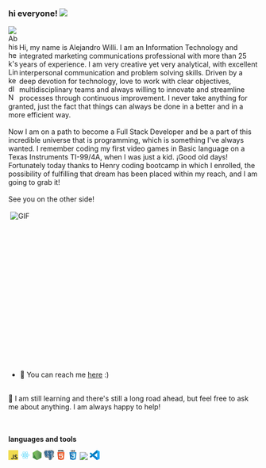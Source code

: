 ### hi everyone! <img src="https://media.giphy.com/media/hvRJCLFzcasrR4ia7z/giphy.gif" width="25px">
<a href="https://www.linkedin.com/in/alejandro-willi/">
  <img align="left" alt="Abhishek's LinkedIN" width="22px" src="https://raw.githubusercontent.com/peterthehan/peterthehan/master/assets/linkedin.svg" />
</a>
<br />
<br />
Hi, my name is Alejandro Willi. I am an Information Technology and integrated marketing communications professional with more than 25 years of experience. I am very creative yet very analytical, with excellent interpersonal communication and problem solving skills. Driven by a deep devotion for technology, love to work with clear objectives, multidisciplinary teams and always willing to innovate and streamline processes through continuous improvement. I never take anything for granted, just the fact that things can always be done in a better and in a more efficient way.<br />
<br />
Now I am on a path to become a Full Stack Developer and be a part of this incredible universe that is programming, which is something I've always wanted. I remember coding my first video games in Basic language on a Texas Instruments TI-99/4A, when I was just a kid. ¡Good old days! Fortunately today thanks to Henry coding bootcamp in which I enrolled, the possibility of fulfilling that dream has been placed within my reach, and I am going to grab it!<br />
<br />
See you on the other side!<br />
<br />

  <img align="right" alt="GIF" src="https://github.com/abhisheknaiidu/abhisheknaiidu/blob/master/code.gif?raw=true" width="500" height="320" />
  
- 💼 You can reach me [here](mailto:alejandro.willi@gmail.com) :)<br />
<br />
💬 I am still learning and there's still a long road ahead, but feel free to ask me about anything. I am always happy to help!<br />
<br />
<br />

**languages and tools**  

<code><img height="20" src="https://raw.githubusercontent.com/github/explore/80688e429a7d4ef2fca1e82350fe8e3517d3494d/topics/javascript/javascript.png"></code>
<code><img height="20" src="https://raw.githubusercontent.com/github/explore/80688e429a7d4ef2fca1e82350fe8e3517d3494d/topics/react/react.png"></code>
<code><img height="20" src="https://raw.githubusercontent.com/github/explore/80688e429a7d4ef2fca1e82350fe8e3517d3494d/topics/nodejs/nodejs.png"></code>
<code><img height="20" src="https://raw.githubusercontent.com/github/explore/80688e429a7d4ef2fca1e82350fe8e3517d3494d/topics/postgresql/postgresql.png"></code>
<code><img height="20" src="https://raw.githubusercontent.com/github/explore/80688e429a7d4ef2fca1e82350fe8e3517d3494d/topics/html/html.png"></code>
<code><img height="20" src="https://raw.githubusercontent.com/github/explore/80688e429a7d4ef2fca1e82350fe8e3517d3494d/topics/css/css.png"></code>
<code><img height="20" src="https://raw.githubusercontent.com/jmnote/z-icons/master/svg/git.svg"></code>
<code><img height="20" src="https://raw.githubusercontent.com/github/explore/80688e429a7d4ef2fca1e82350fe8e3517d3494d/topics/visual-studio-code/visual-studio-code.png"></code>
